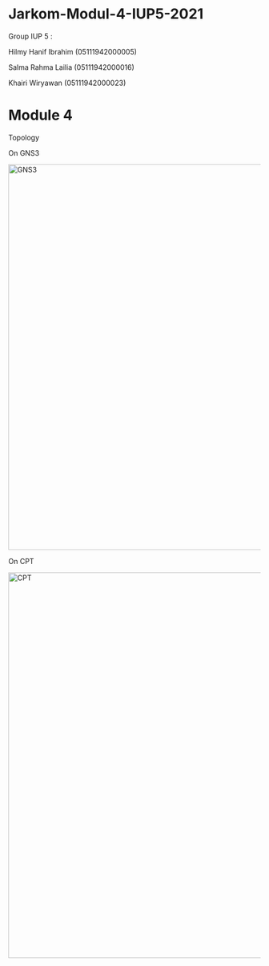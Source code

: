 # Jarkom-Modul-4-IUP5-2021

Group IUP 5 :

Hilmy Hanif Ibrahim (05111942000005)

Salma Rahma Lailia  (05111942000016)

Khairi Wiryawan     (05111942000023)


# Module 4

Topology

On GNS3

<img width="769" alt="GNS3" src="https://user-images.githubusercontent.com/73702347/143039453-da21e550-acc7-40db-b87a-eb3b3f17eda8.png">

On CPT

<img width="769" alt="CPT" src="https://user-images.githubusercontent.com/73702347/143040196-8078a1c1-84ed-4b53-8d08-9c5ac7c4161a.png">
